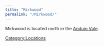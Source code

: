 ```yaml
---
title: "Mirkwood"
permalink: "/Mirkwood/"
---
```


Mirkwood is located north in the [Anduin Vale](Anduin_Vale "wikilink").

[Category:Locations](Category:Locations "wikilink")